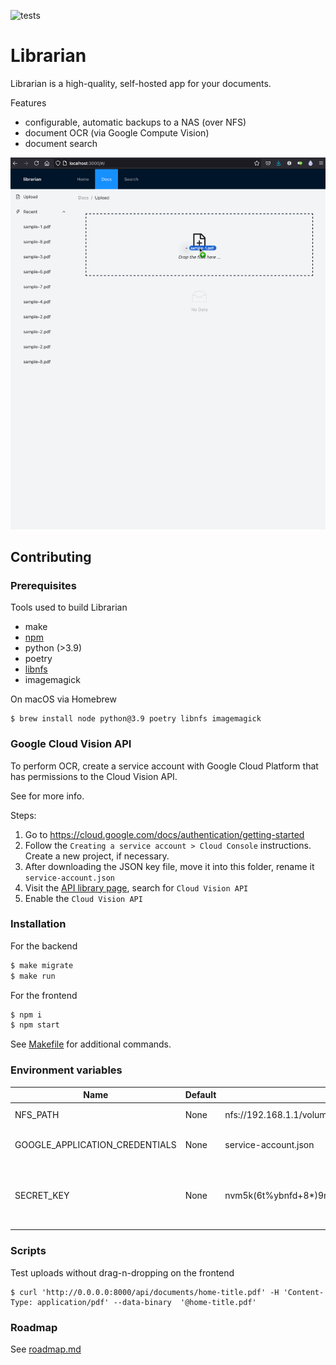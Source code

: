 ![tests](https://github.com/de1ux/librarian/actions/workflows/test.yml/badge.svg)

# Librarian

Librarian is a high-quality, self-hosted app for your documents.

Features

* configurable, automatic backups to a NAS (over NFS)
* document OCR (via Google Compute Vision)
* document search

![demo](demo.gif)

## Contributing

### Prerequisites

Tools used to build Librarian

* make
* [npm](https://www.npmjs.com/get-npm)
* python (>3.9)
* poetry
* [libnfs](https://github.com/sahlberg/libnfs)
* imagemagick

On macOS via Homebrew

```
$ brew install node python@3.9 poetry libnfs imagemagick 
```

### Google Cloud Vision API

To perform OCR, create a service account with Google Cloud Platform that has permissions to the Cloud Vision API.

See  for more info.

Steps:

1. Go to https://cloud.google.com/docs/authentication/getting-started
2. Follow the `Creating a service account > Cloud Console` instructions. Create a new project, if necessary.
3. After downloading the JSON key file, move it into this folder, rename it `service-account.json`
4. Visit the [API library page](https://console.cloud.google.com/apis/library), search for `Cloud Vision API`
5. Enable the `Cloud Vision API`

### Installation

For the backend

```bash
$ make migrate
$ make run
```

For the frontend

```bash
$ npm i
$ npm start
```

See [Makefile](Makefile) for additional commands.

### Environment variables

| Name | Default | Example | Description |
| --- | --- | --- | --- |
| NFS_PATH | None | nfs://192.168.1.1/volume1/librarian | Path to an NFS folder to backup documents to |
| GOOGLE_APPLICATION_CREDENTIALS | None | service-account.json | Path a JSON file containing service account credentials for Google Compute Vision |
| SECRET_KEY | None | nvm5k(6t%ybnfd+8*)9r9p@hatnm#1%w3yx(#o1+zo44x2b3yd | Secret key for Django -- can generate one with `python -c 'from django.core.management.utils import get_random_secret_key; print(get_random_secret_key())'` |

### Scripts

Test uploads without drag-n-dropping on the frontend

```
$ curl 'http://0.0.0.0:8000/api/documents/home-title.pdf' -H 'Content-Type: application/pdf' --data-binary  '@home-title.pdf'
```

### Roadmap

See [roadmap.md](ROADMAP.md)
